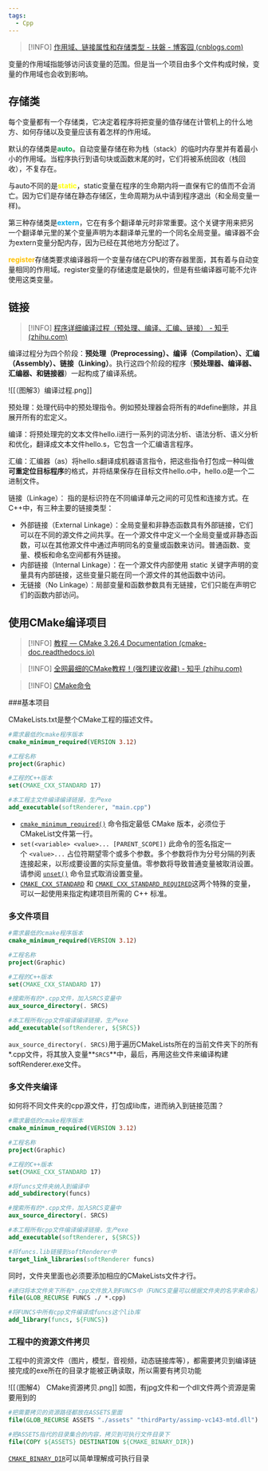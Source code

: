 ```yaml
---
tags:
  - Cpp
---
```


> [!INFO]
> [作用域、链接属性和存储类型 - 扶磐 - 博客园 (cnblogs.com)](https://www.cnblogs.com/codefuturedalao/p/14400825.html)


变量的作用域指能够访问该变量的范围。但是当一个项目由多个文件构成时候，变量的作用域也会收到影响。

## 存储类

每个变量都有一个存储类，它决定着程序将把变量的值存储在计管机上的什么地方、如何存储以及变量应该有着怎样的作用域。

默认的存储类是<font color="#00b050">**auto**</font>。自动变量存储在称为栈（stack）的临时内存里并有着最小小的作用域。当程序执行到语句块或函数末尾的时，它们将被系统回收（栈回收），不复存在。

与auto不同的是<font color="#ffff00">**static**</font>，static变量在程序的生命期内将一直保有它的值而不会消亡。因为它们是存储在静态存储区，生命周期为从中请到程序退出（和全局变量一样)。

第三种存储类是<font color="#00b0f0">**extern**</font>，它在有多个翻译单元时非常重要。这个关键字用来把另一个翻译单元里的某个变量声明为本翻译单元里的一个同名全局变量。编译器不会为extern变量分配内存，因为已经在其他地方分配过了。

<font color="#ffc000">**register**</font>存储类要求编译器将一个变量存储在CPU的寄存器里面，其有着与自动变量相同的作用域。register变量的存储速度是最快的，但是有些编译器可能不允许使用这类变量。

## 链接

> [!INFO]
> [程序详细编译过程（预处理、编译、汇编、链接） - 知乎 (zhihu.com)](https://zhuanlan.zhihu.com/p/476697014)

编译过程分为四个阶段：**预处理（Preprocessing）、编译（Compilation）、汇编（Assembly）、链接（Linking）**。执行这四个阶段的程序（**预处理器、编译器、汇编器、和链接器**）一起构成了编译系统。

![[（图解3）编译过程.png]]

预处理：处理代码中的预处理指令。例如预处理器会将所有的#define删除，并且展开所有的宏定义。

编译：将预处理完的文本文件hello.i进行一系列的词法分析、语法分析、语义分析和优化，翻译成文本文件hello.s，它包含一个汇编语言程序。

汇编：汇编器（as）将hello.s翻译成机器语言指令，把这些指令打包成一种叫做**可重定位目标程序**的格式，并将结果保存在目标文件hello.o中，hello.o是一个二进制文件。

链接（Linkage）： 指的是标识符在不同编译单元之间的可见性和连接方式。在C++中，有三种主要的链接类型：

- 外部链接（External Linkage）：全局变量和非静态函数具有外部链接，它们可以在不同的源文件之间共享。在一个源文件中定义一个全局变量或非静态函数，可以在其他源文件中通过声明同名的变量或函数来访问。普通函数、变量、模板和命名空间都有外链接。
- 内部链接（Internal Linkage）：在一个源文件内部使用 static 关键字声明的变量具有内部链接，这些变量只能在同一个源文件的其他函数中访问。
- 无链接（No Linkage）：局部变量和函数参数具有无链接，它们只能在声明它们的函数内部访问。

## 使用CMake编译项目

>[!INFO]
>[教程 — CMake 3.26.4 Documentation (cmake-doc.readthedocs.io)](https://cmake-doc.readthedocs.io/zh-cn/latest/guide/tutorial/index.html)

>[!INFO]
>[全网最细的CMake教程！(强烈建议收藏) - 知乎 (zhihu.com)](https://zhuanlan.zhihu.com/p/534439206)

>[!INFO]
>[CMake命令](https://cmake.org/cmake/help/latest/manual/cmake-commands.7.html)

###基本项目

CMakeLists.txt是整个CMake工程的描述文件。

``` CMake
#需求最低的cmake程序版本
cmake_minimum_required(VERSION 3.12)

#工程名称
project(Graphic)

#工程的C++版本
set(CMAKE_CXX_STANDARD 17)

#本工程主文件编译编译链接，生产exe
add_executable(softRenderer, "main.cpp")
```

- [`cmake_minimum_required()`](https://cmake-doc.readthedocs.io/zh-cn/latest/command/cmake_minimum_required.html#command:cmake_minimum_required "cmake_minimum_required") 命令指定最低 CMake 版本，必须位于CMakeList文件第一行。
- `set(<variable> <value>... [PARENT_SCOPE])` 此命令的签名指定一个 `<value>...` 占位符期望零个或多个参数。多个参数将作为分号分隔的列表 <CMake Language Lists> 连接起来，以形成要设置的实际变量值。零参数将导致普通变量被取消设置。请参阅 [`unset()`](https://cmake-doc.readthedocs.io/zh-cn/latest/command/unset.html#command:unset "unset") 命令显式取消设置变量。
- [`CMAKE_CXX_STANDARD`](https://cmake-doc.readthedocs.io/zh-cn/latest/variable/CMAKE_CXX_STANDARD.html#variable:CMAKE_CXX_STANDARD "CMAKE_CXX_STANDARD") 和 [`CMAKE_CXX_STANDARD_REQUIRED`](https://cmake-doc.readthedocs.io/zh-cn/latest/variable/CMAKE_CXX_STANDARD_REQUIRED.html#variable:CMAKE_CXX_STANDARD_REQUIRED "CMAKE_CXX_STANDARD_REQUIRED")这两个特殊的变量，可以一起使用来指定构建项目所需的 C++ 标准。

### 多文件项目

```CMake
#需求最低的cmake程序版本
cmake_minimum_required(VERSION 3.12)

#工程名称
project(Graphic)

#工程的C++版本
set(CMAKE_CXX_STANDARD 17)

#搜索所有的*.cpp文件，加入SRCS变量中
aux_source_directory(. SRCS)

#本工程所有cpp文件编译编译链接，生产exe
add_executable(softRenderer, ${SRCS})
```

`aux_source_directory(. SRCS)`用于遍历CMakeLists所在的当前文件夹下的所有*.cpp文件，将其放入变量**`SRCS`**中，最后，再用这些文件来编译构建softRenderer.exe文件。

### 多文件夹编译

如何将不同文件夹的cpp源文件，打包成lib库，进而纳入到链接范围？
``` CMake
#需求最低的cmake程序版本
cmake_minimum_required(VERSION 3.12)

#工程名称
project(Graphic)

#工程的C++版本
set(CMAKE_CXX_STANDARD 17)

#将funcs文件夹纳入到编译中
add_subdirectory(funcs)

#搜索所有的*.cpp文件，加入SRCS变量中
aux_source_directory(. SRCS)

#本工程所有cpp文件编译编译链接，生产exe
add_executable(softRenderer, ${SRCS})

#将funcs.lib链接到softRenderer中
target_link_libraries(softRenderer funcs)
```
同时，文件夹里面也必须要添加相应的CMakeLists文件才行。
``` CMake
#递归将本文件夹下所有*.cpp文件放入到FUNCS中（FUNCS变量可以根据文件夹的名字来命名）
file(GLOB_RECURSE FUNCS ./ *.cpp)

#将FUNCS中所有cpp文件编译成funcs这个lib库
add_library(funcs, ${FUNCS})
```

### 工程中的资源文件拷贝
工程中的资源文件（图片，模型，音视频，动态链接库等），都需要拷贝到编译链接完成的exe所在的目录才能被正确读取，所以需要有拷贝功能

![[（图解4） CMake资源拷贝.png]]
如图，有jpg文件和一个dll文件两个资源是需要用到的

``` CMake
#把需要拷贝的资源路径都放在ASSETS里面
file(GLOB_RECURSE ASSETS "./assets" "thirdParty/assimp-vc143-mtd.dll")

#把ASSETS指代的目录集合的内容，拷贝到可执行文件目录下
file(COPY ${ASSETS} DESTINATION ${CMAKE_BINARY_DIR})
```
[`CMAKE_BINARY_DIR`](https://zhuanlan.zhihu.com/p/587553254)可以简单理解成可执行目录



